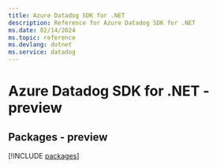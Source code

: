 ```yaml
---
title: Azure Datadog SDK for .NET
description: Reference for Azure Datadog SDK for .NET
ms.date: 02/14/2024
ms.topic: reference
ms.devlang: dotnet
ms.service: datadog
---
```

# Azure Datadog SDK for .NET - preview
## Packages - preview
[!INCLUDE [packages](datadog-index.md)]